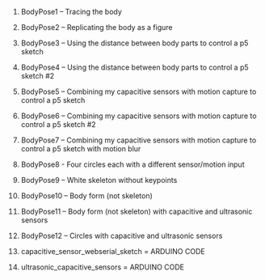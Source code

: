 1. BodyPose1 – Tracing the body
2. BodyPose2 – Replicating the body as a figure
3. BodyPose3 – Using the distance between body parts to control a p5 sketch
4. BodyPose4 – Using the distance between body parts to control a p5 sketch #2
5. BodyPose5 – Combining my capacitive sensors with motion capture to control a p5 sketch
6. BodyPose6 – Combining my capacitive sensors with motion capture to control a p5 sketch #2
7. BodyPose7 – Combining my capacitive sensors with motion capture to control a p5 sketch with motion blur
8. BodyPose8 - Four circles each with a different sensor/motion input
9. BodyPose9 – White skeleton without keypoints
10. BodyPose10 – Body form (not skeleton)
11. BodyPose11 – Body form (not skeleton) with capacitive and ultrasonic sensors
12. BodyPose12 – Circles with capacitive and ultrasonic sensors

1. capacitive_sensor_webserial_sketch = ARDUINO CODE
2. ultrasonic_capacitive_sensors = ARDUINO CODE
